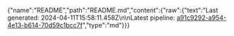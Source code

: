{"name":"README","path":"README.md","content":{"raw":{"text":"Last generated: 2024-04-11T15:58:11.458Z\n\nLatest pipeline: [a91c9292-a954-4e13-b614-70d59c1bcc7f](/pipeline/a91c9292-a954-4e13-b614-70d59c1bcc7f)","type":"md"}}}